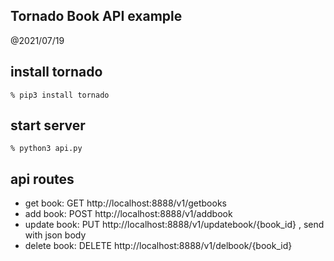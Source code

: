 Tornado Book API example
-----------------------------

@2021/07/19


## install tornado

```
% pip3 install tornado
```

## start server

```
% python3 api.py
```

## api routes

- get book: GET http://localhost:8888/v1/getbooks
- add book: POST http://localhost:8888/v1/addbook
- update book: PUT http://localhost:8888/v1/updatebook/{book_id} , send with json body
- delete book: DELETE http://localhost:8888/v1/delbook/{book_id}
